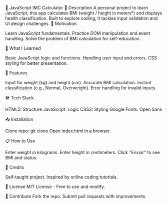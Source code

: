 🎯 JavaScript IMC Calculator
📝 Description
A personal project to learn JavaScript, this app calculates BMI (weight / height in meters²) and displays health classification. Built to explore coding, it tackles input validation and UI design challenges.
🎯 Motivation

Learn JavaScript fundamentals.
Practice DOM manipulation and event handling.
Solve the problem of BMI calculation for self-education.

🌟 What I Learned

Basic JavaScript logic and functions.
Handling user input and errors.
CSS styling for better presentation.

🚀 Features

Input for weight (kg) and height (cm).
Accurate BMI calculation.
Instant classification (e.g., Normal, Overweight).
Error handling for invalid inputs.

🛠️ Tech Stack

HTML5: Structure
JavaScript: Logic
CSS3: Styling
Google Fonts: Open Sans

📥 Installation

Clone repo: git clone <repo-url>
Open index.html in a browser.

📋 How to Use

Enter weight in kilograms.
Enter height in centimeters.
Click "Enviar" to see BMI and status.

🙌 Credits

Self-taught project.
Inspired by online coding tutorials.

📜 License
MIT License - Free to use and modify.

🤝 Contribute
Fork the repo.
Submit pull requests with improvements.

